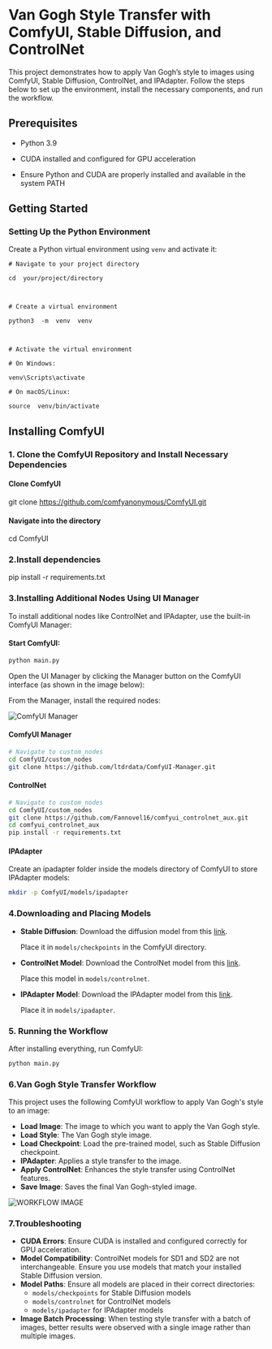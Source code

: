 
# Van Gogh Style Transfer with ComfyUI, Stable Diffusion, and ControlNet

  

This project demonstrates how to apply Van Gogh’s style to images using ComfyUI, Stable Diffusion, ControlNet, and IPAdapter. Follow the steps below to set up the environment, install the necessary components, and run the workflow.

  

## Prerequisites

  

- Python 3.9

- CUDA installed and configured for GPU acceleration

- Ensure Python and CUDA are properly installed and available in the system PATH

  

## Getting Started

  

### Setting Up the Python Environment

  

Create a Python virtual environment using `venv` and activate it:



    # Navigate to your project directory
    
    cd  your/project/directory
    
      
    
    # Create a virtual environment
    
    python3  -m  venv  venv
    
      
    
    # Activate the virtual environment
    
    # On Windows:
    
    venv\Scripts\activate
    
    # On macOS/Linux:
    
    source  venv/bin/activate

  

## Installing ComfyUI


### 1. Clone the ComfyUI Repository and Install Necessary Dependencies


#### Clone ComfyUI

git clone https://github.com/comfyanonymous/ComfyUI.git

  

#### Navigate into the directory

cd ComfyUI

  

### 2.Install dependencies

pip install -r requirements.txt


### 3.Installing Additional Nodes Using UI Manager

To install additional nodes like ControlNet and IPAdapter, use the built-in ComfyUI Manager:

#### Start ComfyUI:

```bash
python main.py
```

Open the UI Manager by clicking the Manager button on the ComfyUI interface (as shown in the image below):

From the Manager, install the required nodes:

![ComfyUI Manager]()


#### ComfyUI Manager

```bash
# Navigate to custom_nodes
cd ComfyUI/custom_nodes
git clone https://github.com/ltdrdata/ComfyUI-Manager.git
```

#### ControlNet

```bash
# Navigate to custom_nodes
cd ComfyUI/custom_nodes
git clone https://github.com/Fannovel16/comfyui_controlnet_aux.git
cd comfyui_controlnet_aux
pip install -r requirements.txt
```

#### IPAdapter

Create an ipadapter folder inside the models directory of ComfyUI to store IPAdapter models:
```bash
mkdir -p ComfyUI/models/ipadapter
```

### 4.Downloading and Placing Models

- **Stable Diffusion**: Download the diffusion model from this [link](https://civitai.com/models/133005?modelVersionId=357609).

  Place it in `models/checkpoints` in the ComfyUI directory.

- **ControlNet Model**: Download the ControlNet model from this [link](https://huggingface.co/stabilityai/control-lora/blob/main/control-LoRAs-rank128/control-lora-canny-rank128.safetensors).

  Place this model in `models/controlnet`.

- **IPAdapter Model**: Download the IPAdapter model from this [link](https://huggingface.co/h94/IP-Adapter/blob/main/sdxl_models/ip-adapter_sdxl_vit-h.safetensors).

  Place it in `models/ipadapter`.


### 5. Running the Workflow

After installing everything, run ComfyUI:

```bash
python main.py
```

### 6.Van Gogh Style Transfer Workflow

This project uses the following ComfyUI workflow to apply Van Gogh's style to an image:

- **Load Image**: The image to which you want to apply the Van Gogh style.
- **Load Style**: The Van Gogh style image.
- **Load Checkpoint**: Load the pre-trained model, such as Stable Diffusion checkpoint.
- **IPAdapter**: Applies a style transfer to the image.
- **Apply ControlNet**: Enhances the style transfer using ControlNet features.
- **Save Image**: Saves the final Van Gogh-styled image.

![WORKFLOW IMAGE]()

### 7.Troubleshooting

- **CUDA Errors**: Ensure CUDA is installed and configured correctly for GPU acceleration.
- **Model Compatibility**: ControlNet models for SD1 and SD2 are not interchangeable. Ensure you use models that match your installed Stable Diffusion version.
- **Model Paths**: Ensure all models are placed in their correct directories:
  - `models/checkpoints` for Stable Diffusion models
  - `models/controlnet` for ControlNet models
  - `models/ipadapter` for IPAdapter models
- **Image Batch Processing**: When testing style transfer with a batch of images, better results were observed with a single image rather than multiple images.




